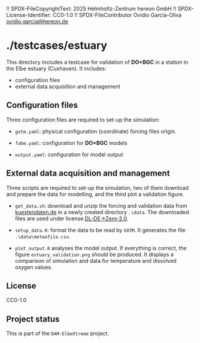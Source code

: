 !! SPDX-FileCopyrightText: 2025 Helmholtz-Zentrum hereon GmbH
!! SPDX-License-Identifier: CC0-1.0
!! SPDX-FileContributor Ovidio Garcia-Oliva <ovidio.garcia@hereon.de>

# ./testcases/estuary

This directory includes a testcase for validation of **DO+BGC** in a station in the Elbe estuary (Cuxhaven).
It includes:
* configuration files
* external data acquisition and management

## Configuration files

Three configuration files are required to set-up the simulation:

* `gotm.yaml`: physical configuration (coordinate) forcing files origin.

* `fabm.yaml`: configuration for **DO+BGC** models

* `output.yaml`: configuration for model output

## External data acquisition and management

Three scripts are required to set-up the simulation, two of them download and prepare the data for modelling, and the third plot a validation figure. 

* `get_data.sh`: download and unzip the forcing and validation data from [kuestendaten.de](https://www.kuestendaten.de) in a newly created directory `.\data`.
The downloaded files are used under license [DL-DE->Zero-2.0](https://www.govdata.de/dl-de/zero-2-0).

* `setup_data.R`: format the data to be read by `GOTM`. It generates the file `.\data\meteofile.csv`.

* `plot_output.R` analyses the model output. 
If everything is correct, the figure `estuary_validation.png` should be produced.
It displays a comparison of simulation and data for temperature and dissolved oxygen values.

## License
CC0-1.0

## Project status
This is part of the `DAM-ElbeXtreme` project.